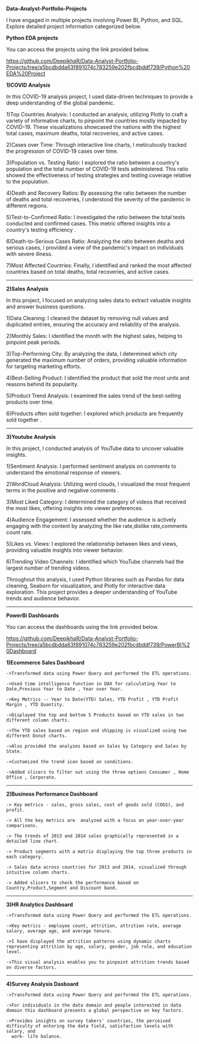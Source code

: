 **Data-Analyst-Portfolio-Projects**

I have engaged in multiple projects involving Power BI, Python, and SQL. Explore detailed project information categorized below.


**Python EDA projects**

You can access the projects using the link provided below.

https://github.com/DeepikhaR/Data-Analyst-Portfolio-Projects/tree/a5bcdbdda63f891074c783259e202fbcdbddf739/Python%20EDA%20Project



__1)COVID Analysis__



  In this COVID-19 analysis project, I used data-driven techniques to provide a deep understanding of the global pandemic. 

  1)Top Countries Analysis: I conducted an analysis, utilizing Plotly to craft a variety of informative charts, to pinpoint the countries mostly 
  impacted by COVID-19. These visualizations showcased the nations with the highest total cases, maximum deaths, total recoveries, and active 
  cases. 

  2)Cases over Time: Through interactive line charts, I meticulously tracked the progression of COVID-19 cases over time. 

  3)Population vs. Testing Ratio: I explored the ratio between a country's population and the total number of COVID-19 tests administered. This 
  ratio showed the effectiveness of testing strategies and testing coverage relative to the population.

  4)Death and Recovery Ratios: By assessing the ratio between the number of deaths and total recoveries, I understood the severity of the 
  pandemic in different regions. 

  5)Test-to-Confirmed Ratio: I investigated the ratio between the total tests conducted and confirmed cases. This metric offered insights into a 
  country's testing efficiency .

  6)Death-to-Serious Cases Ratio: Analyzing the ratio between deaths and serious cases, I provided a view of the pandemic's impact on individuals 
  with severe illness.

  7)Most Affected Countries: Finally, I identified and ranked the most affected countries based on total deaths, total recoveries, and active 
  cases. 


---------------------------------------------------------------------------------------------------------------------------------------------------------------------------


__2)Sales Analysis__



  In this project, I focused on analyzing sales data to extract valuable insights and answer business questions.

  1)Data Cleaning: I cleaned the dataset by removing null values and duplicated entries, ensuring the accuracy and reliability of the analysis.

  2)Monthly Sales: I identified the month with the highest sales, helping to pinpoint peak periods.

  3)Top-Performing City: By analyzing the data, I determined which city generated the maximum number of orders, providing valuable information 
  for targeting marketing efforts.

  4)Best-Selling Product: I identified the product that sold the most units and reasons behind its popularity.

  5)Product Trend Analysis: I examined the sales trend of the best-selling products over time.

  6)Products often sold together:  I explored which products are frequently sold together .


---------------------------------------------------------------------------------------------------------------------------------------------------------------------------



__3)Youtube Analysis__



  In this project, I conducted analysis of YouTube data to uncover valuable insights. 

  1)Sentiment Analysis: I performed sentiment analysis on comments to understand the emotional response of viewers.

  2)WordCloud Analysis: Utilizing word clouds, I visualized the most frequent terms in the positive and negative comments .

  3)Most Liked Category: I determined the category of videos that received the most likes, offering insights into viewer preferences.

  4)Audience Engagement: I assessed whether the audience is actively engaging with the content by analyzing the like rate,dislike rate,comments 
  count rate.

  5)Likes vs. Views: I explored the relationship between likes and views, providing valuable insights into viewer behavior.

  6)Trending Video Channels: I identified which YouTube channels had the largest number of trending videos.

  Throughout this analysis, I used Python libraries such as Pandas for data cleaning, Seaborn for visualization, and Plotly for interactive data 
  exploration. This project provides a deeper understanding of YouTube trends and audience behavior.



---------------------------------------------------------------------------------------------------------------------------------------------------------------------------

**PowerBi Dashboards**



You can access the dashboards using the link provided below.


https://github.com/DeepikhaR/Data-Analyst-Portfolio-Projects/tree/a5bcdbdda63f891074c783259e202fbcdbddf739/PowerBI%20Dashboard




__1)Ecommerce Sales Dashboard__

 


    ->Transformed data using Power Query and performed the ETL operations.

    ->Used time intelligence function in DAX for calculating Year to Date,Previous Year to Date , Year over Year.

    ->Key Metrics -- Year to Date(YTD) Sales, YTD Profit , YTD Profit Margin , YTD Quantity.

    ->Displayed the top and bottom 5 Products based on YTD sales in two different column charts.

    ->The YTD sales based on region and shipping is visualized using two different Donut charts.

    ->Also provided the analyzes based on Sales by Category and Sales by State. 

    ->Customized the trend icon based on conditions.

    ->Added slicers to filter out using the three options Consumer , Home Office , Corporate.



---------------------------------------------------------------------------------------------------------------------------------------------------------------------------



__2)Business Performance Dashboard__




    -> Key metrics - sales, gross sales, cost of goods sold (COGS), and profit.

    -> All the key metrics are  analyzed with a focus on year-over-year comparisons.

    -> The trends of 2013 and 2014 sales graphically represented in a detailed line chart. 

    -> Product segments with a matrix displaying the top three products in each category. 

    -> Sales data across countries for 2013 and 2014, visualized through intuitive column charts. 

    -> Added slicers to check the performance based on Country,Product,Segment and Discount band.
    


---------------------------------------------------------------------------------------------------------------------------------------------------------------------------


__3)HR Analytics Dashboard__





    ->Transformed data using Power Query and performed the ETL operations.

    ->Key metrics - employee count, attrition, attrition rate, average salary, average age, and average tenure. 

    ->I have displayed the attrition patterns using dynamic charts representing attrition by age, salary, gender, job role, and education level.

    ->This visual analysis enables you to pinpoint attrition trends based on diverse factors.
   


---------------------------------------------------------------------------------------------------------------------------------------------------------------------------


__4)Survey Analysis Dasboard__





    ->Transformed data using Power Query and performed the ETL operations.

    ->For individuals in the data domain and people interested in data domain this dashboard presents a global perspective on key factors.

    ->Provides insights on survey takers' countries, the perceived difficulty of entering the data field, satisfaction levels with salary, and 
      work- life balance. 


